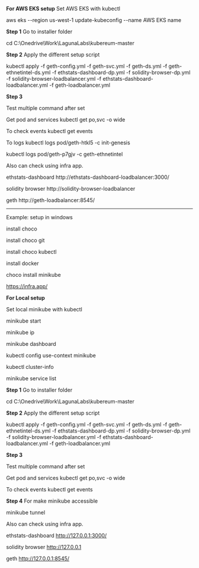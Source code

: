 **For AWS EKS setup**
Set AWS EKS with kubectl

aws eks --region us-west-1 update-kubeconfig --name AWS EKS name
 
**Step 1**
Go to installer folder

cd C:\Onedrive\Work\LagunaLabs\kubereum-master

**Step 2**
Apply the different setup script
 
kubectl apply -f geth-config.yml -f geth-svc.yml -f geth-ds.yml -f geth-ethnetintel-ds.yml -f ethstats-dashboard-dp.yml -f solidity-browser-dp.yml -f solidity-browser-loadbalancer.yml -f ethstats-dashboard-loadbalancer.yml -f geth-loadbalancer.yml
 
**Step 3**

Test multiple command after set
 
Get pod and services 
kubectl get po,svc -o wide

To check events
kubectl get events

To logs
kubectl logs pod/geth-htkl5 -c init-genesis

kubectl logs pod/geth-p7gjv -c geth-ethnetintel

Also can check using infra app.
 
ethstats-dashboard
http://ethstats-dashboard-loadbalancer:3000/

solidity browser
http://solidity-browser-loadbalancer

 geth
http://geth-loadbalancer:8545/ 
 
 
 --------------------------------------------------------------------------------------

Example: setup in windows 

install choco

install choco git

install choco kubectl

install docker

choco install minikube

https://infra.app/
 

**For Local setup**
 
Set local minikube with kubectl
 
minikube start

minikube ip
 
minikube dashboard

kubectl config use-context minikube
 
kubectl cluster-info
 
minikube service list
 
**Step 1**
Go to installer folder

cd C:\Onedrive\Work\LagunaLabs\kubereum-master

**Step 2**
Apply the different setup script
 
kubectl apply -f geth-config.yml -f geth-svc.yml -f geth-ds.yml -f geth-ethnetintel-ds.yml -f ethstats-dashboard-dp.yml -f solidity-browser-dp.yml -f solidity-browser-loadbalancer.yml -f ethstats-dashboard-loadbalancer.yml -f geth-loadbalancer.yml
 
**Step 3**
 
Test multiple command after set

Get pod and services 
kubectl get po,svc -o wide

To check events
kubectl get events

**Step 4**
For make minikube accessible

minikube tunnel

Also can check using infra app.
 
ethstats-dashboard
http://127.0.0.1:3000/

solidity browser
http://127.0.0.1

 geth
http://127.0.0.1:8545/ 
 
